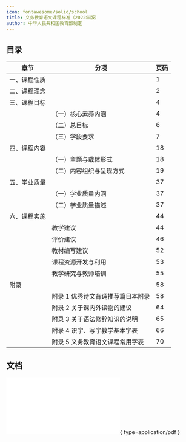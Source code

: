 ```yaml
---
icon: fontawesome/solid/school
title: 义务教育语文课程标准（2022年版）
author: 中华人民共和国教育部制定
---
```


## 目录

| 章节         | 分项                              | 页码 |
| ------------ | --------------------------------- | ---- |
| 一、课程性质 |                                   | 1    |
| 二、课程理念 |                                   | 2    |
| 三、课程目标 |                                   | 4    |
|              | （一）核心素养内涵                | 4    |
|              | （二）总目标                      | 6    |
|              | （三）学段要求                    | 7    |
| 四、课程内容 |                                   | 18   |
|              | （一）主题与载体形式              | 18   |
|              | （二）内容组织与呈现方式          | 19   |
| 五、学业质量 |                                   | 37   |
|              | （一）学业质量内涵                | 37   |
|              | （二）学业质量描述                | 37   |
| 六、课程实施 |                                   | 44   |
|              | 教学建议                          | 44   |
|              | 评价建议                          | 46   |
|              | 教材编写建议                      | 52   |
|              | 课程资源开发与利用                | 53   |
|              | 教学研究与教师培训                | 55   |
| 附录         |                                   | 58   |
|              | 附录 1 优秀诗文背诵推荐篇目本附录 | 58   |
|              | 附录 2 关于课内外读物的建议       | 64   |
|              | 附录 3 关于语法修辞知识的说明     | 65   |
|              | 附录 4 识字、写字教学基本字表     | 66   |
|              | 附录 5 义务教育语文课程常用字表   | 70   |

## 文档

![](pdf/义务教育语文课程标准（2022年版）.pdf){ type=application/pdf }
